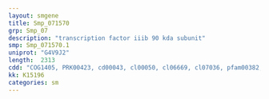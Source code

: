 ```yaml
---
layout: smgene
title: Smp_071570
grp: Smp_07
description: "transcription factor iiib 90 kda subunit"
smp: Smp_071570.1
uniprot: "G4V9J2"
length:  2313
cdd: "COG1405, PRK00423, cd00043, cl00050, cl06669, cl07036, pfam00382, pfam07741, pfam08271, smart00385"
kk: K15196
categories: sm
---
```

